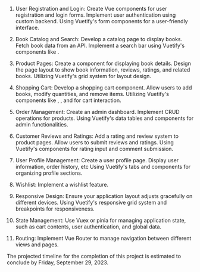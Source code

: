 1. User Registration and Login:
Create Vue components for user registration and login forms.
Implement user authentication using custom backend.
Using Vuetify's form components for a user-friendly interface.

2. Book Catalog and Search:
Develop a catalog page to display books.
Fetch book data from an API.
Implement a search bar using Vuetify's components like <v-text-field>.

3. Product Pages:
Create a component for displaying book details.
Design the page layout to show book information, reviews, ratings, and related books.
Utilizing Vuetify's grid system for layout design.

4. Shopping Cart:
Develop a shopping cart component.
Allow users to add books, modify quantities, and remove items.
Utilizing Vuetify's components like <v-list>, <v-btn>, and <v-dialog> for cart interaction.

5. Order Management:
Create an admin dashboard.
Implement CRUD operations for products.
Using Vuetify's data tables and components for admin functionalities.

6. Customer Reviews and Ratings:
Add a rating and review system to product pages.
Allow users to submit reviews and ratings.
Using Vuetify's components for rating input and comment submission.

7. User Profile Management:
Create a user profile page.
Display user information, order history, etc
Using Vuetify's tabs and components for organizing profile sections.

8. Wishlist:
Implement a wishlist feature.

9. Responsive Design:
Ensure your application layout adjusts gracefully on different devices.
Using Vuetify's responsive grid system and breakpoints for responsiveness.

10. State Management:
Use Vuex or pinia for managing application state, such as cart contents, user authentication, and global data.

11. Routing:
Implement Vue Router to manage navigation between different views and pages.


The projected timeline for the completion of this project is estimated to conclude by Friday, September 29, 2023.